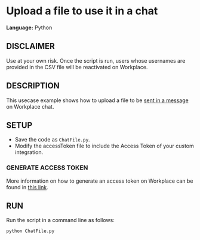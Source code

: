 # Upload a file to use it in a chat
  
**Language:** Python

## DISCLAIMER
Use at your own risk. Once the script is run, users whose usernames are provided in the CSV file will be reactivated on Workplace.

## DESCRIPTION
This usecase example shows how to upload a file to be [sent in a message](https://developers.facebook.com/docs/messenger-platform/send-messages/) on Workplace chat. 

## SETUP
* Save the code as `ChatFile.py`.
* Modify the accessToken file to include the Access Token of your custom integration.

### GENERATE ACCESS TOKEN
More information on how to generate an access token on Workplace can be found in [this link](https://developers.facebook.com/docs/workplace/custom-integrations-new/).

## RUN
Run the script in a command line as follows:

```python
python ChatFile.py
```